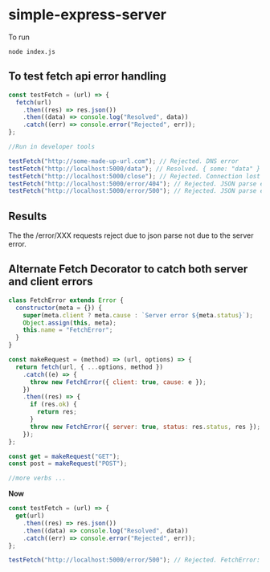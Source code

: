 # simple-express-server

To run 
```javacript
node index.js
```

## To test fetch api error handling

```javascript
const testFetch = (url) => {
  fetch(url)
    .then((res) => res.json())
    .then((data) => console.log("Resolved", data))
    .catch((err) => console.error("Rejected", err));
};

//Run in developer tools

testFetch("http://some-made-up-url.com"); // Rejected. DNS error
testFetch("http://localhost:5000/data"); // Resolved. { some: "data" }
testFetch("http://localhost:5000/close"); // Rejected. Connection lost
testFetch("http://localhost:5000/error/404"); // Rejected. JSON parse error
testFetch("http://localhost:5000/error/500"); // Rejected. JSON parse error
```

## Results

The the /error/XXX requests reject due to json parse not due to the server error.

## Alternate Fetch Decorator to catch both server and client errors

```javascript
class FetchError extends Error {
  constructor(meta = {}) {
    super(meta.client ? meta.cause : `Server error ${meta.status}`);
    Object.assign(this, meta);
    this.name = "FetchError";
  }
}

const makeRequest = (method) => (url, options) => {
  return fetch(url, { ...options, method })
    .catch((e) => {
      throw new FetchError({ client: true, cause: e });
    })
    .then((res) => {
      if (res.ok) {
        return res;
      }
      throw new FetchError({ server: true, status: res.status, res });
    });
};

const get = makeRequest("GET");
const post = makeRequest("POST");

//more verbs ...
```

**Now**

```javascript
const testFetch = (url) => {
  get(url)
    .then((res) => res.json())
    .then((data) => console.log("Resolved", data))
    .catch((err) => console.error("Rejected", err));
};

testFetch("http://localhost:5000/error/500"); // Rejected. FetchError: Server error 500
```
